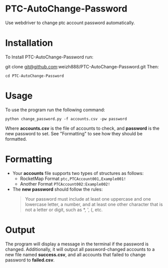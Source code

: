 # PTC-AutoChange-Password
Use webdriver to change ptc account password automatically.

# Installation
To Install PTC-AutoChange-Password run:

git clone git@github.com:weizh888/PTC-AutoChange-Password.git
Then:
```
cd PTC-AutoChange-Password
```

# Usage
To use the program run the following command:
```
python change_password.py -f accounts.csv -pw password
```
Where **accounts.csv** is the file of accounts to check, and **password** is the new password to set. See "Formatting" to see how they should be formatted.

# Formatting
* Your **accounts** file supports two types of structures as follows:
  - RocketMap Format
  ```ptc,PTCAccount001,Example001!```
  - Another Format
  ```PTCAccount002:Example002!```
* The **new password** should follow the rules:
  > Your password must include at least one uppercase and one lowercase letter, a number, and at least one other character that is not a letter or digit, such as *, ', (, etc.
  
# Output
The program will display a message in the terminal if the password is changed. Additionally, it will output all password-changed accounts to a new file named **success.csv**, and all accounts that failed to change password to **failed.csv**.
